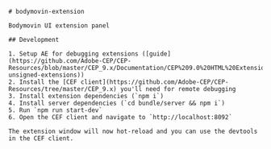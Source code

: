     # bodymovin-extension
    
    Bodymovin UI extension panel
    
    ## Development
    
    1. Setup AE for debugging extensions ([guide](https://github.com/Adobe-CEP/CEP-Resources/blob/master/CEP_9.x/Documentation/CEP%209.0%20HTML%20Extension%20Cookbook.md#debugging-unsigned-extensions))
    2. Install the [CEF client](https://github.com/Adobe-CEP/CEP-Resources/tree/master/CEP_9.x) you'll need for remote debugging
    3. Install extension dependencies (`npm i`)
    4. Install server dependencies (`cd bundle/server && npm i`)
    5. Run `npm run start-dev`
    6. Open the CEF client and navigate to `http://localhost:8092`
    
    The extension window will now hot-reload and you can use the devtools in the CEF client.
    